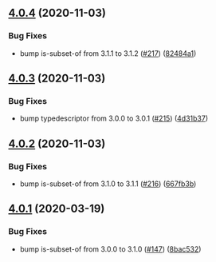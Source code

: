 ## [4.0.4](https://github.com/thenativeweb/comparejs/compare/4.0.3...4.0.4) (2020-11-03)


### Bug Fixes

* bump is-subset-of from 3.1.1 to 3.1.2 ([#217](https://github.com/thenativeweb/comparejs/issues/217)) ([82484a1](https://github.com/thenativeweb/comparejs/commit/82484a17fa7c1e24410fa1c3939c1ad4ae2cf836))

## [4.0.3](https://github.com/thenativeweb/comparejs/compare/4.0.2...4.0.3) (2020-11-03)


### Bug Fixes

* bump typedescriptor from 3.0.0 to 3.0.1 ([#215](https://github.com/thenativeweb/comparejs/issues/215)) ([4d31b37](https://github.com/thenativeweb/comparejs/commit/4d31b37d19b5ef407bbc1792100cf1ef7abbdcee))

## [4.0.2](https://github.com/thenativeweb/comparejs/compare/4.0.1...4.0.2) (2020-11-03)


### Bug Fixes

* bump is-subset-of from 3.1.0 to 3.1.1 ([#216](https://github.com/thenativeweb/comparejs/issues/216)) ([667fb3b](https://github.com/thenativeweb/comparejs/commit/667fb3bdceb948f921fe33c61fb28948aae06f97))

## [4.0.1](https://github.com/thenativeweb/comparejs/compare/4.0.0...4.0.1) (2020-03-19)


### Bug Fixes

* bump is-subset-of from 3.0.0 to 3.1.0 ([#147](https://github.com/thenativeweb/comparejs/issues/147)) ([8bac532](https://github.com/thenativeweb/comparejs/commit/8bac5321c953c9d6a1342d8d4ee24e53c1a1716f))
